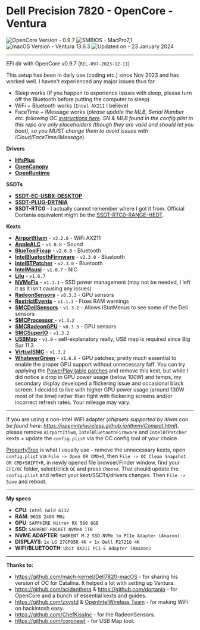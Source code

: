 # Dell Precision 7820 - OpenCore - Ventura

![OpenCore Version - 0.9.7](https://img.shields.io/badge/OpenCore-0.9.7-30bcd5)
![SMBIOS - MacPro7,1](https://img.shields.io/badge/SMBIOS-MacPro7,1-e0e1e3)
![macOS Version - Ventura 13.6.3](https://img.shields.io/badge/macOS-Ventura_13.6.3-ed690c)
![Updated on - 23 January 2024](https://img.shields.io/badge/Updated_on-23/01/2024-228B22)

****

EFI dir with OpenCore v0.9.7 (`REL-097-2023-12-11`)

This setup has been in daily use (coding etc.) since Nov 2023 and has worked well. I haven't experienced any major issues thus far.

- Sleep works (If you happen to experience issues with sleep, please turn off the Bluetooth before putting the computer to sleep)
- WiFi + Bluetooth works (`Intel AX211` I believe)
- FaceTime + iMessage works (*please update the MLB, Serial Number etc. following OC [instructions here](https://dortania.github.io/OpenCore-Post-Install/universal/iservices.html). SN & MLB found in the config.plist in this repo are only placeholders (though they are valid and should let you boot), so you MUST change them to avoid issues with iCloud/FaceTime/iMessage*).

**Drivers**
- [**HfsPlus**](https://github.com/acidanthera/OcBinaryData/blob/master/Drivers/HfsPlus.efi)
- [**OpenCanopy**](https://github.com/acidanthera/OpenCorePkg)
- [**OpenRuntime**](https://github.com/acidanthera/OpenCorePkg)


**SSDTs**
- [**SSDT-EC-USBX-DESKTOP**](https://github.com/dortania/Getting-Started-With-ACPI/blob/master/extra-files/compiled/SSDT-EC-USBX-DESKTOP.aml)
- [**SSDT-PLUG-DRTNIA**](https://github.com/dortania/Getting-Started-With-ACPI/blob/master/extra-files/compiled/SSDT-PLUG-DRTNIA.aml)
- **SSDT-RTC0** - I actually cannot remember where I got it from. Official Dortania equivalent might be the [SSDT-RTC0-RANGE-HEDT](https://github.com/dortania/Getting-Started-With-ACPI/blob/master/extra-files/compiled/SSDT-RTC0-RANGE-HEDT.aml).

**Kexts**
- [**AirportItlwm**](https://github.com/OpenIntelWireless/itlwm) - `v2.2.0` - WiFi AX211
- [**AppleALC**](https://github.com/acidanthera/AppleALC) - `v1.8.8` - Sound
- [**BlueToolFixup**](https://github.com/acidanthera/BrcmPatchRAM) - `v2.6.8` - Bluetooth
- [**IntelBluetoothFirmware**](https://github.com/OpenIntelWireless/IntelBluetoothFirmware) - `v2.3.0` - Bluetooth
- [**IntelBTPatcher**](https://github.com/OpenIntelWireless/IntelBluetoothFirmware) - `v2.3.0` - Bluetooth
- [**IntelMausi**](https://github.com/acidanthera/IntelMausi) - `v1.0.7` - NIC
- [**Lilu**](https://github.com/acidanthera/Lilu) - `v1.6.7`
- [**NVMeFix**](https://github.com/acidanthera/NVMeFix) - `v1.1.1` - SSD power management (may not be needed, I left it as it isn't causing any issues)
- [**RadeonSensors**](https://github.com/ChefKissInc/RadeonSensor) - `v0.3.3` - GPU sensors
- [**RestrictEvents**](https://github.com/acidanthera/RestrictEvents) - `v1.1.3` - Fixes RAM warnings
- [**SMCDellSensors**](https://github.com/acidanthera/VirtualSMC) - `v1.3.2` - Allows iStatMenus to see some of the Dell sensors
- [**SMCProcessor** ](https://github.com/acidanthera/VirtualSMC)- `v1.3.2`
- [**SMCRadeonGPU**](https://github.com/ChefKissInc/RadeonSensor) - `v0.3.3` - GPU sensors
- [**SMCSuperIO**](https://github.com/acidanthera/VirtualSMC) - `v1.3.2`
- [**USBMap**](https://github.com/corpnewt/USBMap) - `v1.0` - self-explanatory really, USB map is required since Big Sur 11.3
- [**VirtualSMC**](https://github.com/acidanthera/VirtualSMC) - `v1.3.2`
- [**WhateverGreen**](https://github.com/acidanthera/WhateverGreen) - `v1.6.6` - GPU patches; pretty much essential to enable the proper GPU support without unnecessary faff. You can try applying the [PowerPlay table patches](https://github.com/5T33Z0/OC-Little-Translated/blob/main/11_Graphics/GPU/AMD_Radeon_Tweaks/Polaris_PowerPlay_Tables.md) and remove this kext, but while I did notice a drop in GPU power usage (below 100W) and temps, my secondary display developed a flickering issue and occasional black screen. I decided to live with higher GPU power usage (around 130W most of the time) rather than fight with flickering screens and/or incorrect refresh rates. Your mileage may vary.

****

If you are using a non-Intel WiFi adapter (*chipsets supported by itlwm can be found here: https://openintelwireless.github.io/itlwm/Compat.html*), please remove `AirportItlwm`, `IntelBluetoothFirmware` and `IntelBTPatcher` kexts + update the `config.plist` via the OC config tool of your choice.

[PropertyTree](https://github.com/corpnewt/ProperTree) is what I usually use - remove the unnecessary kexts, open `config.plist` via `File -> Open OR CMD+O`, then `File -> OC Clean Snapshot OR CMD+SHIFT+R`, in newly opened file browser/Finder window, find your `EFI/OC` folder, select/click `OC` and press `Choose`. That should update the `config.plist` and reflect your kext/SSDTs/drivers changes. Then `File -> Save` and reboot.

****

**My specs**
- **CPU**: `Intel Gold 6132`
- **RAM**: `96GB 2400 MHz`
- **GPU**: `SAPPHIRE Nitro+ RX 580 8GB`
- **SSD**: `SABRENT ROCKET NVMe4 1TB`
- **NVME ADAPTER**: `SABRENT M.2 SSD NVMe to PCIe Adapter (Amazon)`
- **DISPLAYS**: `1x LG 27GP95R 4K + 1x Dell P2721Q 4K`
- **WIFI/BLUETOOTH**: `Ubit AX211 PCI-E Adapter (Amazon)`

****

**Thanks to:**
- https://github.com/mach-kernel/Dell7820-macOS - for sharing his version of OC for Catalina. It helped a lot with setting up Ventura.
- https://github.com/acidanthera & https://github.com/dortania - for OpenCore and a bunch of essential kexts and guides.
- https://github.com/zxystd & [OpenIntelWireless Team](https://github.com/OpenIntelWireless) - for making WiFi on hackintosh easy.
- https://github.com/ChefKissInc - for the RadeonSensors.
- https://github.com/corpnewt - for USB Map tool.

